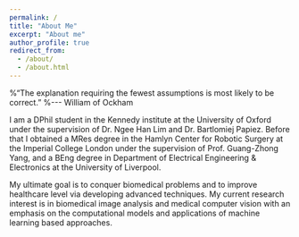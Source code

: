 ```yaml
---
permalink: /
title: "About Me"
excerpt: "About me"
author_profile: true
redirect_from: 
  - /about/
  - /about.html
---
```


%“The explanation requiring the fewest assumptions is most likely to be correct.”
%--- William of Ockham 


I am a DPhil student in the Kennedy institute at the University of Oxford under the supervision of Dr. Ngee Han Lim and Dr. Bartlomiej Papiez. Before that I obtained a MRes degree in the Hamlyn Center for Robotic Surgery at the Imperial College London under the supervision of Prof. Guang-Zhong Yang, and a BEng degree in Department of Electrical Engineering & Electronics at the University of Liverpool.

My ultimate goal is to conquer biomedical problems and to improve healthcare level via developing advanced techniques. My current research interest is in biomedical image analysis and medical computer vision with an emphasis on the computational models and applications of machine learning based approaches.
